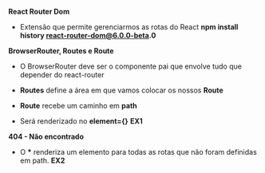 **React Router Dom**
* Extensão que permite gerenciarmos as rotas do React
__npm install history react-router-dom@6.0.0-beta.0__

**BrowserRouter, Routes e Route**
* O BrowserRouter deve ser o componente pai que envolve tudo que depender do react-router

* __Routes__ define a área em que vamos colocar os nossos __Route__

* __Route__ recebe um caminho em __path__

* Será renderizado no __element={}__
__EX1__

**404 - Não encontrado**
* O __*__ renderiza um elemento para todas as rotas que não foram definidas em path.
__EX2__